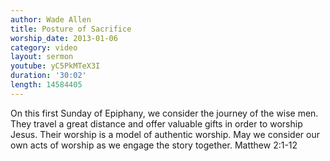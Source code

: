 ```yaml
--- 
author: Wade Allen 
title: Posture of Sacrifice 
worship_date: 2013-01-06 
category: video
layout: sermon
youtube: yC5PkMTeX3I
duration: '30:02'
length: 14584405
---
```


On this first Sunday of Epiphany, we consider the journey of the wise men. They travel a great distance and offer valuable gifts in order to worship Jesus. Their worship is a model of authentic worship. May we consider our own acts of worship as we engage the story together. Matthew 2:1-12 